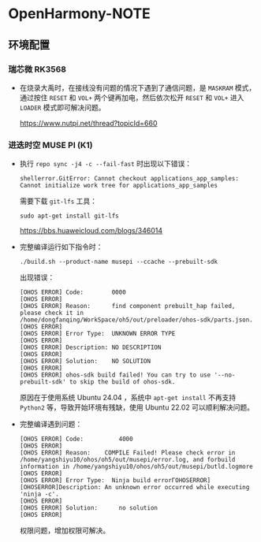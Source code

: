 # OpenHarmony-NOTE
## 环境配置

### 瑞芯微 RK3568

- 在烧录大禹时，在接线没有问题的情况下遇到了通信问题，是 `MASKRAM` 模式，通过按住 `RESET` 和 `VOL+` 两个键再加电，然后依次松开 `RESET` 和 `VOL+` 进入 `LOADER` 模式即可解决问题。

  https://www.nutpi.net/thread?topicId=660

### 进迭时空 MUSE PI (K1)

- 执行 `repo sync -j4 -c --fail-fast` 时出现以下错误：

  ```shell
  shellerror.GitError: Cannot checkout applications_app_samples: Cannot initialize work tree for applications_app_samples
  ```

  需要下载 `git-lfs` 工具：

  ```shell
  sudo apt-get install git-lfs
  ```

  https://bbs.huaweicloud.com/blogs/346014

- 完整编译运行如下指令时：

  ```shell
  ./build.sh --product-name musepi --ccache --prebuilt-sdk
  ```

  出现错误：

  ```shell
  [OHOS ERROR] Code:        0000
  [OHOS ERROR] 
  [OHOS ERROR] Reason:      find component prebuilt_hap failed, please check it in /home/dongfanqing/WorkSpace/oh5/out/preloader/ohos-sdk/parts.json.
  [OHOS ERROR] 
  [OHOS ERROR] Error Type:  UNKNOWN ERROR TYPE
  [OHOS ERROR] 
  [OHOS ERROR] Description: NO DESCRIPTION
  [OHOS ERROR] 
  [OHOS ERROR] Solution:    NO SOLUTION
  [OHOS ERROR] 
  [OHOS ERROR] ohos-sdk build failed! You can try to use '--no-prebuilt-sdk' to skip the build of ohos-sdk.
  ```

  原因在于使用系统 Ubuntu 24.04 ，系统中 `apt-get install` 不再支持 `Python2` 等，导致开始环境有残缺，使用 Ubuntu 22.02 可以顺利解决问题。

- 完整编译遇到问题：

  ```shell
  [OHOS ERROR] Code:		  4000
  [OHOS ERROR]
  [OHOS ERROR] Reason:	  COMPILE Failed! Please check error in /home/yangshiyu10/ohos/oh5/out/musepi/error.log, and forbuild information in /home/yangshiyu10/ohos/oh5/out/musepi/butld.logmore
  [OHOS ERROR]
  [OHOS ERROR] Error Type:  Ninja build errorГOHOSERROR][OHOSERROR]Description: An unknown error occurred while executing 'ninja -c'.
  [OHOS ERROR]
  [OHOS ERROR] Solution:	  no solution
  [OHOS ERROR]
  ```
  权限问题，增加权限可解决。
  

